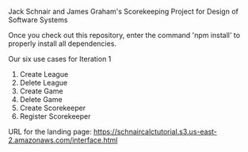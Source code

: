 Jack Schnair and James Graham's Scorekeeping Project for Design of Software Systems

Once you check out this repository, enter the command 'npm install' to properly install all dependencies.

Our six use cases for Iteration 1
1. Create League
2. Delete League
3. Create Game
4. Delete Game
5. Create Scorekeeper
6. Register Scorekeeper

URL for the landing page: https://schnaircalctutorial.s3.us-east-2.amazonaws.com/interface.html